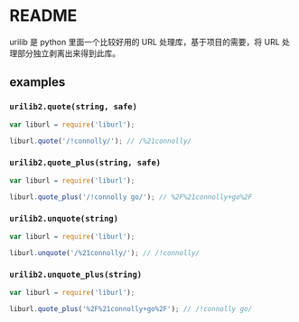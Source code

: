 # README

urilib 是 python 里面一个比较好用的 URL 处理库，基于项目的需要，将 URL 处理部分独立剥离出来得到此库。

## examples

### `urilib2.quote(string, safe)`

```js
var liburl = require('liburl');

liburl.quote('/!connolly/'); // /%21connolly/
```

### `urilib2.quote_plus(string, safe)`

```js
var liburl = require('liburl');

liburl.quote_plus('/!connolly go/'); // %2F%21connolly+go%2F
```

### `urilib2.unquote(string)`

```js
var liburl = require('liburl');

liburl.unquote('/%21connolly/'); // /!connolly/
```

### `urilib2.unquote_plus(string)`

```js
var liburl = require('liburl');

liburl.quote_plus('%2F%21connolly+go%2F'); // /!connolly go/
```
